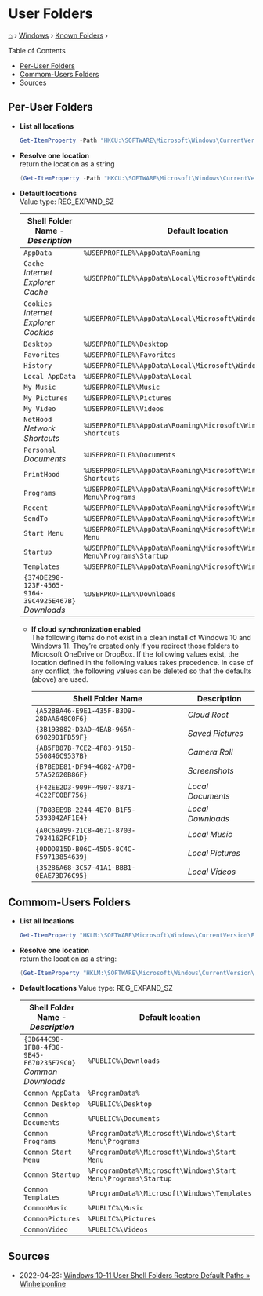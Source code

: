 <h1> User Folders </h1>

[⌂](../../README.md) › [Windows](../../README.md#windows) › [Known Folders](known-folders.md) ›

Table of Contents
- [Per-User Folders](#per-user-folders)
- [Commom-Users Folders](#commom-users-folders)
- [Sources](#sources)

## Per-User Folders

- **List all locations**
    ```powershell
    Get-ItemProperty -Path "HKCU:\SOFTWARE\Microsoft\Windows\CurrentVersion\Explorer\User Shell Folders" | select * -Exclude "PS*"
    ```

- **Resolve one location**  
  return the location as a string

    ```powershell
    (Get-ItemProperty -Path "HKCU:\SOFTWARE\Microsoft\Windows\CurrentVersion\Explorer\User Shell Folders")."{374DE290-123F-4565-9164-39C4925E467B}"
    ```


- **Default locations**  
  Value type: REG_EXPAND_SZ

    | Shell Folder Name - _Description_                         | Default location                                                              |
    | --------------------------------------------------------- | ----------------------------------------------------------------------------- |
    | `AppData`                                                 | `%USERPROFILE%\AppData\Roaming`                                               |
    | `Cache` <br> _Internet Explorer Cache_                    | `%USERPROFILE%\AppData\Local\Microsoft\Windows\INetCache`                     |
    | `Cookies` <br> _Internet Explorer Cookies_                | `%USERPROFILE%\AppData\Local\Microsoft\Windows\INetCookies`                   |
    | `Desktop`                                                 | `%USERPROFILE%\Desktop`                                                       |
    | `Favorites`                                               | `%USERPROFILE%\Favorites`                                                     |
    | `History`                                                 | `%USERPROFILE%\AppData\Local\Microsoft\Windows\History`                       |
    | `Local AppData`                                           | `%USERPROFILE%\AppData\Local`                                                 |
    | `My Music`                                                | `%USERPROFILE%\Music`                                                         |
    | `My Pictures`                                             | `%USERPROFILE%\Pictures`                                                      |
    | `My Video`                                                | `%USERPROFILE%\Videos`                                                        |
    | `NetHood` <br> _Network Shortcuts_                        | `%USERPROFILE%\AppData\Roaming\Microsoft\Windows\Network Shortcuts`           |
    | `Personal` <br> _Documents_                               | `%USERPROFILE%\Documents`                                                     |
    | `PrintHood`                                               | `%USERPROFILE%\AppData\Roaming\Microsoft\Windows\Printer Shortcuts`           |
    | `Programs`                                                | `%USERPROFILE%\AppData\Roaming\Microsoft\Windows\Start Menu\Programs`         |
    | `Recent`                                                  | `%USERPROFILE%\AppData\Roaming\Microsoft\Windows\Recent`                      |
    | `SendTo`                                                  | `%USERPROFILE%\AppData\Roaming\Microsoft\Windows\SendTo`                      |
    | `Start Menu`                                              | `%USERPROFILE%\AppData\Roaming\Microsoft\Windows\Start Menu`                  |
    | `Startup`                                                 | `%USERPROFILE%\AppData\Roaming\Microsoft\Windows\Start Menu\Programs\Startup` |
    | `Templates`                                               | `%USERPROFILE%\AppData\Roaming\Microsoft\Windows\Templates`                   |
    | `{374DE290-123F-4565-9164-39C4925E467B}` <br> _Downloads_ | `%USERPROFILE%\Downloads`                                                     |


  - **If cloud synchronization enabled**  
    The following items do not exist in a clean install of Windows 10 and Windows 11. They’re created only if you redirect those folders to Microsoft OneDrive or DropBox. If the following values exist, the location defined in the following values takes precedence. In case of any conflict, the following values can be deleted so that the defaults (above) are used.

    | Shell Folder Name                        | Description       |
    | ---------------------------------------- | ----------------- |
    | `{A52BBA46-E9E1-435F-B3D9-28DAA648C0F6}` | _Cloud Root_      |
    | `{3B193882-D3AD-4EAB-965A-69829D1FB59F}` | _Saved Pictures_  |
    | `{AB5FB87B-7CE2-4F83-915D-550846C9537B}` | _Camera Roll_     |
    | `{B7BEDE81-DF94-4682-A7D8-57A52620B86F}` | _Screenshots_     |
    | `{F42EE2D3-909F-4907-8871-4C22FC0BF756}` | _Local Documents_ |
    | `{7D83EE9B-2244-4E70-B1F5-5393042AF1E4}` | _Local Downloads_ |
    | `{A0C69A99-21C8-4671-8703-7934162FCF1D}` | _Local Music_     |
    | `{0DDD015D-B06C-45D5-8C4C-F59713854639}` | _Local Pictures_  |
    | `{35286A68-3C57-41A1-BBB1-0EAE73D76C95}` | _Local Videos_    |


## Commom-Users Folders

- **List all locations**  
    ```powershell
    Get-ItemProperty "HKLM:\SOFTWARE\Microsoft\Windows\CurrentVersion\Explorer\User Shell Folders" | select * -Exclude "PS*"
    ```

- **Resolve one location**  
  return the location as a string:

    ```powershell
    (Get-ItemProperty "HKLM:\SOFTWARE\Microsoft\Windows\CurrentVersion\Explorer\User Shell Folders")."Common AppData"
    ```


- **Default locations**
  Value type: REG_EXPAND_SZ

    | Shell Folder Name - _Description_                                | Default location                                              |
    | ---------------------------------------------------------------- | ------------------------------------------------------------- |
    | `{3D644C9B-1FB8-4f30-9B45-F670235F79C0}` <br> _Common Downloads_ | `%PUBLIC%\Downloads`                                          |
    | `Common AppData`                                                 | `%ProgramData%`                                               |
    | `Common Desktop`                                                 | `%PUBLIC%\Desktop`                                            |
    | `Common Documents`                                               | `%PUBLIC%\Documents`                                          |
    | `Common Programs`                                                | `%ProgramData%\Microsoft\Windows\Start Menu\Programs`         |
    | `Common Start Menu`                                              | `%ProgramData%\Microsoft\Windows\Start Menu`                  |
    | `Common Startup`                                                 | `%ProgramData%\Microsoft\Windows\Start Menu\Programs\Startup` |
    | `Common Templates`                                               | `%ProgramData%\Microsoft\Windows\Templates`                   |
    | `CommonMusic`                                                    | `%PUBLIC%\Music`                                              |
    | `CommonPictures`                                                 | `%PUBLIC%\Pictures`                                           |
    | `CommonVideo`                                                    | `%PUBLIC%\Videos`                                             |


## Sources
- 2022-04-23: [Windows 10-11 User Shell Folders Restore Default Paths » Winhelponline](https://www.winhelponline.com/blog/windows-10-shell-folders-paths-defaults-restore/)